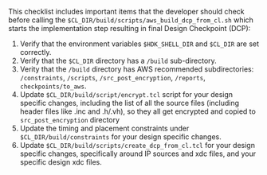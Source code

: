 This checklist includes important items that the developer should check before calling the `$CL_DIR/build/scripts/aws_build_dcp_from_cl.sh` which starts the implementation step resulting in final Design Checkpoint (DCP):

1. Verify that the environment variables `$HDK_SHELL_DIR` and `$CL_DIR` are set correctly.
2. Verify that the `$CL_DIR` directory has a `/build` sub-directory.
3. Verity that the `/build` directory has AWS recommended subdirectories: `/constraints`, `/scripts`, `/src_post_encryption`, `/reports`, `checkpoints/to_aws`.
4. Update `$CL_DIR/build/script/encrypt.tcl` script for your design specific changes, including the list of all the source files (including header files like .inc and .h/.vh), so they all get encrypted and copied to `src_post_encryption` directory
5. Update the timing and placement constraints under `$CL_DIR/build/constraints` for your design specific changes.
6. Update `$CL_DIR/build/scripts/create_dcp_from_cl.tcl` for your design specific changes, specifically around IP sources and xdc files, and your specific design xdc files.
